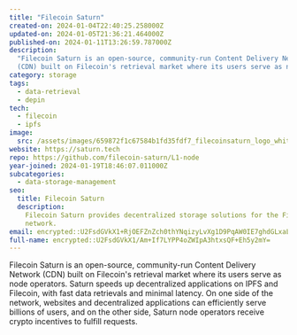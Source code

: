 ```yaml
---
title: "Filecoin Saturn"
created-on: 2024-01-04T22:40:25.258000Z
updated-on: 2024-01-05T21:36:21.464000Z
published-on: 2024-01-11T13:26:59.787000Z
description:
  "Filecoin Saturn is an open-source, community-run Content Delivery Network
  (CDN) built on Filecoin's retrieval market where its users serve as node operators."
category: storage
tags:
  - data-retrieval
  - depin
tech:
  - filecoin
  - ipfs
image:
  src: /assets/images/659872f1c67584b1fd35fdf7_filecoinsaturn_logo_white.png
website: https://saturn.tech
repo: https://github.com/filecoin-saturn/L1-node
year-joined: 2024-01-19T18:46:07.011000Z
subcategories:
  - data-storage-management
seo:
  title: Filecoin Saturn
  description:
    Filecoin Saturn provides decentralized storage solutions for the Filecoin
    network.
email: encrypted::U2FsdGVkX1+RjOEFZnZch0thYNqizyLvXg1D9PqAW0IE7ghdGLxaL1eFCTH4/T0R
full-name: encrypted::U2FsdGVkX1/Am+If7LYPP4oZWIpA3htxsQF+Eh5y2mY=
---
```


Filecoin Saturn is an open-source, community-run Content Delivery Network (CDN) built on Filecoin's retrieval market where its users serve as node operators. Saturn speeds up decentralized applications on IPFS and Filecoin, with fast data retrievals and minimal latency. On one side of the network, websites and decentralized applications can efficiently serve billions of users, and on the other side, Saturn node operators receive crypto incentives to fulfill requests.
